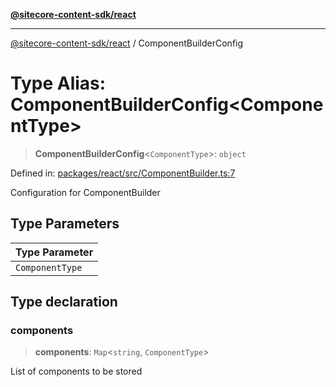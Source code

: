 [**@sitecore-content-sdk/react**](../README.md)

***

[@sitecore-content-sdk/react](../README.md) / ComponentBuilderConfig

# Type Alias: ComponentBuilderConfig\<ComponentType\>

> **ComponentBuilderConfig**\<`ComponentType`\>: `object`

Defined in: [packages/react/src/ComponentBuilder.ts:7](https://github.com/Sitecore/xmc-jss-dev/blob/c05a522c5533cbbabb306233de7c60e3deff8ed5/packages/react/src/ComponentBuilder.ts#L7)

Configuration for ComponentBuilder

## Type Parameters

| Type Parameter |
| ------ |
| `ComponentType` |

## Type declaration

### components

> **components**: `Map`\<`string`, `ComponentType`\>

List of components to be stored
